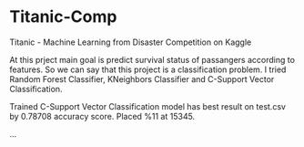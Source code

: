 # Titanic-Comp
Titanic - Machine Learning from Disaster Competition on Kaggle

At this prject main goal is predict survival status of passangers according to features. So we can say that this project is a classification problem.
I tried Random Forest Classifier, KNeighbors Classifier and C-Support Vector Classification.

Trained C-Support Vector Classification model has best result on test.csv by 0.78708 accuracy score. Placed %11 at 15345.

...